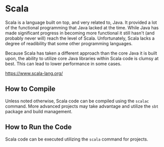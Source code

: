 # Scala
Scala is a language built on top, and very related to, Java.
It provided a lot of the functional programming that Java lacked
at the time. While Java has made significant progress in becoming more
functional it still hasn't (and probably never will) reach the level of
Scala. Unfortunately, Scala lacks a degree of readibility that some other
programming languages.

Because Scala has taken a different approach than the core Java it is built upon,
the ability to utilize core Java libraries within Scala code is clumsy at best. This can
lead to lower performance in some cases.

https://www.scala-lang.org/


## How to Compile
Unless noted otherwise, Scala code can be compiled using the `scalac` command. More advanced projects
may take advantage and utilize the `sbt` package and build management.

## How to Run the Code
Scala code can be executed utilizing the `scala` command for projects.